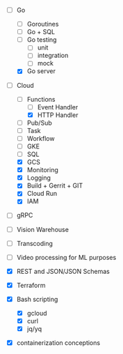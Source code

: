 - [ ] Go
    - [ ] Goroutines
    - [ ] Go + SQL
    - [ ] Go testing
        - [ ] unit
        - [ ] integration
        - [ ] mock
    - [x] Go server
- [ ] Cloud
    - [ ] Functions
      - [ ] Event Handler
      - [x] HTTP Handler
    - [ ] Pub/Sub
    - [ ] Task
    - [ ] Workflow
    - [ ] GKE
    - [ ] SQL
    - [x] GCS
    - [x] Monitoring
    - [x] Logging 
    - [x] Build + Gerrit + GIT
    - [x] Cloud Run
    - [x] IAM
- [ ] gRPC
- [ ] Vision Warehouse
- [ ] Transcoding
- [ ] Video processing for ML purposes
- [x] REST and JSON/JSON Schemas
- [x] Terraform
- [x] Bash scripting
  - [x] gcloud
  - [x] curl
  - [x] jq/yq
- [x] containerization conceptions

